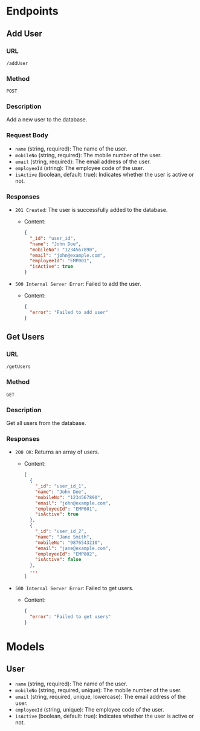 # Endpoints

## Add User

### URL
`/addUser`

### Method
`POST`

### Description
Add a new user to the database.

### Request Body
- `name` (string, required): The name of the user.
- `mobileNo` (string, required): The mobile number of the user.
- `email` (string, required): The email address of the user.
- `employeeId` (string): The employee code of the user.
- `isActive` (boolean, default: true): Indicates whether the user is active or not.

### Responses
- `201 Created`: The user is successfully added to the database.
  - Content:
    ```json
    {
      "_id": "user_id",
      "name": "John Doe",
      "mobileNo": "1234567890",
      "email": "john@example.com",
      "employeeId": "EMP001",
      "isActive": true
    }
    ```

- `500 Internal Server Error`: Failed to add the user.
  - Content:
    ```json
    {
      "error": "Failed to add user"
    }
    ```

## Get Users

### URL
`/getUsers`

### Method
`GET`

### Description
Get all users from the database.

### Responses
- `200 OK`: Returns an array of users.
  - Content:
    ```json
    [
      {
        "_id": "user_id_1",
        "name": "John Doe",
        "mobileNo": "1234567890",
        "email": "john@example.com",
        "employeeId": "EMP001",
        "isActive": true
      },
      {
        "_id": "user_id_2",
        "name": "Jane Smith",
        "mobileNo": "9876543210",
        "email": "jane@example.com",
        "employeeId": "EMP002",
        "isActive": false
      },
      ...
    ]
    ```

- `500 Internal Server Error`: Failed to get users.
  - Content:
    ```json
    {
      "error": "Failed to get users"
    }
    ```

# Models

## User
- `name` (string, required): The name of the user.
- `mobileNo` (string, required, unique): The mobile number of the user.
- `email` (string, required, unique, lowercase): The email address of the user.
- `employeeId` (string, unique): The employee code of the user.
- `isActive` (boolean, default: true): Indicates whether the user is active or not.